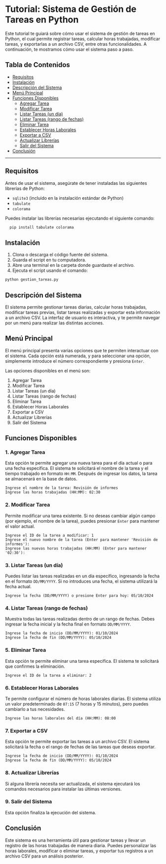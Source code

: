 # Tutorial: Sistema de Gestión de Tareas en Python

Este tutorial te guiará sobre cómo usar el sistema de gestión de tareas en Python, el cual permite registrar tareas, calcular horas trabajadas, modificar tareas, y exportarlas a un archivo CSV, entre otras funcionalidades. A continuación, te mostramos cómo usar el sistema paso a paso.

## Tabla de Contenidos

- [Requisitos](#requisitos)
- [Instalación](#instalación)
- [Descripción del Sistema](#descripción-del-sistema)
- [Menú Principal](#menú-principal)
- [Funciones Disponibles](#funciones-disponibles)
  - [Agregar Tarea](#1-agregar-tarea)
  - [Modificar Tarea](#2-modificar-tarea)
  - [Listar Tareas (un día)](#3-listar-tareas-un-día)
  - [Listar Tareas (rango de fechas)](#4-listar-tareas-rango-de-fechas)
  - [Eliminar Tarea](#5-eliminar-tarea)
  - [Establecer Horas Laborales](#6-establecer-horas-laborales)
  - [Exportar a CSV](#7-exportar-a-csv)
  - [Actualizar Librerías](#8-actualizar-librerías)
  - [Salir del Sistema](#9-salir-del-sistema)
- [Conclusión](#conclusión)

---

## Requisitos

Antes de usar el sistema, asegúrate de tener instaladas las siguientes librerías de Python:

- `sqlite3` (incluido en la instalación estándar de Python)
- `tabulate`
- `colorama`

Puedes instalar las librerías necesarias ejecutando el siguiente comando:
```bash
  pip install tabulate colorama
```
## Instalación

1. Clona o descarga el código fuente del sistema.
2. Guarda el script en tu computadora.
3. Abre una terminal en la carpeta donde guardaste el archivo.
4. Ejecuta el script usando el comando:

```bash
python gestion_tareas.py
```
## Descripción del Sistema

El sistema permite gestionar tareas diarias, calcular horas trabajadas, modificar tareas previas, listar tareas realizadas y exportar esta información a un archivo CSV. La interfaz de usuario es interactiva, y te permite navegar por un menú para realizar las distintas acciones.

## Menú Principal

El menú principal presenta varias opciones que te permiten interactuar con el sistema. Cada opción está numerada, y para seleccionar una opción, simplemente introduce el número correspondiente y presiona `Enter`.

Las opciones disponibles en el menú son:

1. Agregar Tarea
2. Modificar Tarea
3. Listar Tareas (un día)
4. Listar Tareas (rango de fechas)
5. Eliminar Tarea
6. Establecer Horas Laborales
7. Exportar a CSV
8. Actualizar Librerías
9. Salir del Sistema

## Funciones Disponibles

### 1. Agregar Tarea

Esta opción te permite agregar una nueva tarea para el día actual o para una fecha específica. El sistema te solicitará el nombre de la tarea y el tiempo trabajado en formato `HH:MM`. Después de ingresar los datos, la tarea se almacenará en la base de datos.
```plain
Ingrese el nombre de la tarea: Revisión de informes
Ingrese las horas trabajadas (HH:MM): 02:30
```
### 2. Modificar Tarea

Permite modificar una tarea existente. Si no deseas cambiar algún campo (por ejemplo, el nombre de la tarea), puedes presionar `Enter` para mantener el valor actual.
```plain
Ingrese el ID de la tarea a modificar: 1
Ingrese el nuevo nombre de la tarea (Enter para mantener 'Revisión de informes'): 
Ingrese las nuevas horas trabajadas (HH:MM) (Enter para mantener '02:30'): 
```
### 3. Listar Tareas (un día)

Puedes listar las tareas realizadas en un día específico, ingresando la fecha en el formato `DD/MM/YYYY`. Si no introduces una fecha, el sistema utilizará la fecha actual.
```plain
Ingrese la fecha (DD/MM/YYYY) o presione Enter para hoy: 05/10/2024
```
### 4. Listar Tareas (rango de fechas)

Muestra todas las tareas realizadas dentro de un rango de fechas. Debes ingresar la fecha inicial y la fecha final en formato `DD/MM/YYYY`.
```plain
Ingrese la fecha de inicio (DD/MM/YYYY): 01/10/2024
Ingrese la fecha de fin (DD/MM/YYYY): 05/10/2024
```
### 5. Eliminar Tarea

Esta opción te permite eliminar una tarea específica. El sistema te solicitará que confirmes la eliminación.

```plain
Ingrese el ID de la tarea a eliminar: 2
```

### 6. Establecer Horas Laborales

Te permite configurar el número de horas laborales diarias. El sistema utiliza un valor predeterminado de `07:15` (7 horas y 15 minutos), pero puedes cambiarlo a tus necesidades.
```plain
Ingrese las horas laborales del día (HH:MM): 08:00
```

### 7. Exportar a CSV

Esta opción te permite exportar las tareas a un archivo CSV. El sistema solicitará la fecha o el rango de fechas de las tareas que deseas exportar.
```plain
Ingrese la fecha de inicio (DD/MM/YYYY): 01/10/2024
Ingrese la fecha de fin (DD/MM/YYYY): 05/10/2024
```
### 8. Actualizar Librerías

Si alguna librería necesita ser actualizada, el sistema ejecutará los comandos necesarios para instalar las últimas versiones.

### 9. Salir del Sistema

Esta opción finaliza la ejecución del sistema.

## Conclusión

Este sistema es una herramienta útil para gestionar tareas y llevar un registro de las horas trabajadas de manera diaria. Puedes personalizar las horas laborales, modificar o eliminar tareas, y exportar tus registros a un archivo CSV para un análisis posterior.
